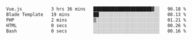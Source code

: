 <!--START_SECTION:waka-->

```txt
Vue.js           3 hrs 36 mins   ██████████████████████▓░░   90.18 %
Blade Template   19 mins         ██░░░░░░░░░░░░░░░░░░░░░░░   08.13 %
PHP              2 mins          ▒░░░░░░░░░░░░░░░░░░░░░░░░   01.21 %
HTML             0 secs          ░░░░░░░░░░░░░░░░░░░░░░░░░   00.26 %
Bash             0 secs          ░░░░░░░░░░░░░░░░░░░░░░░░░   00.16 %
```

<!--END_SECTION:waka-->

